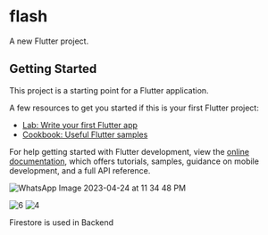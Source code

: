# flash

A new Flutter project.

## Getting Started

This project is a starting point for a Flutter application.

A few resources to get you started if this is your first Flutter project:

- [Lab: Write your first Flutter app](https://docs.flutter.dev/get-started/codelab)
- [Cookbook: Useful Flutter samples](https://docs.flutter.dev/cookbook)

For help getting started with Flutter development, view the
[online documentation](https://docs.flutter.dev/), which offers tutorials,
samples, guidance on mobile development, and a full API reference.

![WhatsApp Image 2023-04-24 at 11 34 48 PM](https://user-images.githubusercontent.com/101610503/234081522-8def835e-c81d-415d-bcc4-e3d559ec4e05.jpg)

![6](https://user-images.githubusercontent.com/101610503/234082083-343f0f59-8df9-4562-82a2-858ea5e9192b.jpg)
![4](https://user-images.githubusercontent.com/101610503/234082201-882f68bc-3f3f-412a-a954-01b2456ebfd4.jpg)


Firestore is used in Backend
